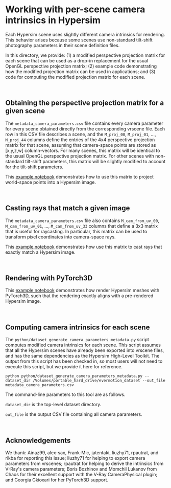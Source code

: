 # Working with per-scene camera intrinsics in Hypersim

Each Hypersim scene uses slightly different camera intrinsics for rendering. This behavior arises because some scenes use non-standard tilt-shift photography parameters in their scene definition files.

In this directory, we provide: (1) a modified perspective projection matrix for each scene that can be used as a drop-in replacement for the usual OpenGL perspective projection matrix; (2) example code demonstrating how the modified projection matrix can be used in applications; and (3) code for computing the modified projection matrix for each scene.

&nbsp;
## Obtaining the perspective projection matrix for a given scene

The `metadata_camera_parameters.csv` file contains every camera parameter for every scene obtained directly from the corresponding vrscene file. Each row in this CSV file describes a scene, and the `M_proj_00`, `M_proj_01`, ..., `M_proj_44` columns define the entries of the 4x4 perspective projection matrix for that scene, assuming that camera-space points are stored as [x,y,z,w] column-vectors. For many scenes, this matrix will be identical to the usual OpenGL perspective projection matrix. For other scenes with non-standard tilt-shift parameters, this matrix will be slightly modified to account for the tilt-shift parameters.

This [example notebook](jupyter/00_projecting_points_into_hypersim_images.ipynb) demonstrates how to use this matrix to project world-space points into a Hypersim image.

&nbsp;
## Casting rays that match a given image

The `metadata_camera_parameters.csv` file also contains `M_cam_from_uv_00`, `M_cam_from_uv_01`, ..., `M_cam_from_uv_33` columns that define a 3x3 matrix that is useful for raycasting. In particular, this matrix can be used to transform pixel coordinates into camera-space rays.

This [example notebook](jupyter/01_casting_rays_that_match_hypersim_images.ipynb) demonstrates how use this matrix to cast rays that exactly match a Hypersim image.

&nbsp;
## Rendering with PyTorch3D

This [example notebook](jupyter/02_rendering_hypersim_meshes_with_pytorch3d.ipynb) demonstrates how render Hypersim meshes with PyTorch3D, such that the rendering exactly aligns with a pre-rendered Hypersim image.

&nbsp;
## Computing camera intrinsics for each scene

The `python/dataset_generate_camera_parameters_metadata.py` script computes modified camera intrinsics for each scene. This script assumes that all the Hypersim scenes have already been exported into vrscene files, and has the same dependencies as the Hypersim High-Level Toolkit. The output from this script has been checked in, so most users will not need to execute this script, but we provide it here for reference.

```
python python/dataset_generate_camera_parameters_metadata.py --dataset_dir /Volumes/portable_hard_drive/evermotion_dataset --out_file metadata_camera_parameters.csv
```

The command-line parameters to this tool are as follows.

`dataset_dir` is the top-level dataset directory.

`out_file` is the output CSV file containing all camera parameters.

&nbsp;
## Acknowledgements

We thank: Ainaz99, alex-sax, Frank-Mic, jatentaki, liuzhy71, rpautrat, and rikba for reporting this issue; liuzhy71 for helping to export camera parameters from vrscenes; rpautrat for helping to derive the intrinsics from V-Ray's camera parameters; Boris Bozhinov and Momchil Lukanov from Chaos for their excellent support with the V-Ray CameraPhysical plugin; and Georgia Gkioxari for her PyTorch3D support.


